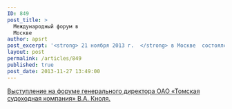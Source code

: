```yaml
---
ID: 849
post_title: >
  Международный форум в
  Москве
author: apsrt
post_excerpt: '<strong> 21 ноября 2013 г.  </strong> в Москве  состоялся IV Международный форум «Россия – Иннотех  2013» «Инновационные  технологии и экономические механизмы для реализации целей и задач Транспортной стратегии Российской Федерации на период до 2013 г.» (организатор форума – Союз транспортников России). В форуме приняли участие: руководители Минтранса России, РЖД, Ространснадзора, представители научных организаций, транспортного сообщества, в том числе руководители предприятий – членов АПСРТ, иностранных организаций.'
layout: post
permalink: /articles/849
published: true
post_date: 2013-11-27 13:49:00
---
```

<a href="http://www.apsrt.ru/docs/er12.pdf"><span style="text-decoration:underline;"> Выступление на форуме генерального директора ОАО «Томская судоходная компания» В.А. Кноля.</span></a>
